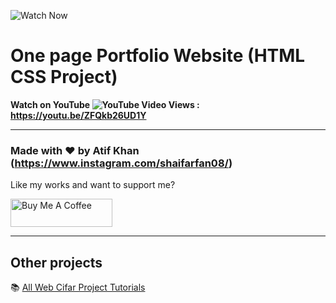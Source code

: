 ![Watch Now](./img/bg-676.png)
# One page Portfolio Website (HTML CSS Project)
**Watch on YouTube ![YouTube Video Views](https://img.shields.io/youtube/views/ZFQkb26UD1Y?style=social) : https://youtu.be/ZFQkb26UD1Y**

---

### Made with ❤️ by Atif Khan (https://www.instagram.com/shaifarfan08/)

Like my works and want to support me?

<a href="https://www.buymeacoffee.com/shaifarfan08" target="_blank"><img src="https://cdn.buymeacoffee.com/buttons/v2/default-blue.png" alt="Buy Me A Coffee" style="height: 45px !important;width: 162.75px !important;" ></a>

---

## Other projects

📚 [All Web Cifar Project Tutorials](https://github.com/ShaifArfan/wc-project-tutorials)
  


